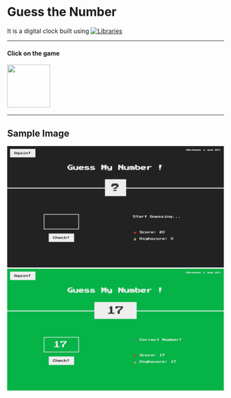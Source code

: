 # Guess the Number
It is a digital clock built using  [![Libraries](https://skills.thijs.gg/icons?i=html,css,js)](https://skills.thijs.gg)
<hr>
<h4>Click on the game</h4> 
<a href="https://indrarjun.github.io/Guess_Number/" target="_blank" rel="noopener noreferrer">
<img src="https://cdn-icons-png.flaticon.com/512/808/808439.png" width=100px height= 100px ></a>

<hr>

## Sample Image
<img src="Sample-Images/sample_1.png">
<img src="Sample-Images/sample2.png">
